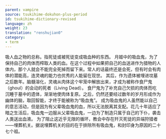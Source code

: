 ```yaml
---
parent: vampire
source: tsukihime-dokuhon-plus-period
id: tsukihime-dictionary-revised
language: zh
weight: 23
translation: "renshujian0"
category:
- term
---
```


吸人血之物的总称。指死徒或被死徒变成吸血种的东西。
月姬中的吸血鬼，为了保持自己的肉体而榨取人类的血。在这个过程中如果把自己的血送进作为猎物的人体内，那个人就会不能完全死掉而留下来。常人的话最终还是会死，但有时会有肉体的潜能高，连灵魂的能力也优秀的人能留在现世。
其后，作为遗体被埋进坟墓之后数年。脑髓溶化，灵魂从肉体这个牢笼中解放出来，才成为被称作食尸鬼（ghoul）的会动的死者（Living Dead）。
食尸鬼为了补充自己欠损的肉体而吃沉睡于墓中的遗体，渐渐地使肉体复原。之后，仍然还要经过数年的岁月形成作为幽体的脑，取回智能，才终于能被称为“吸血鬼”。
成为吸血鬼的人虽然能以自己的意志活动，但是因为有父辈吸血鬼的血，所以无法脱离其支配。花几十年适应了暗之生活后，吸血鬼一边服从父辈吸血鬼，一边为了制造只属于自己的下仆，袭击人类送出血液。
为了阻止这近乎无限的循环，教会中存在歼灭死徒的异端狩猎者——埋葬机关。据说埋葬机关的目的在于排除所有吸血鬼，和封印身为原因的二十七个祖。
